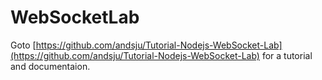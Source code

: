 # WebSocketLab

Goto [https://github.com/andsju/Tutorial-Nodejs-WebSocket-Lab](https://github.com/andsju/Tutorial-Nodejs-WebSocket-Lab) for a tutorial and documentaion.
